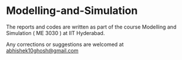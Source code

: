 # Modelling-and-Simulation
The reports and codes are written as part of the course Modelling and Simulation ( ME 3030 ) at IIT Hyderabad.

Any corrections or suggestions are welcomed at abhishek10ghosh@gmail.com
